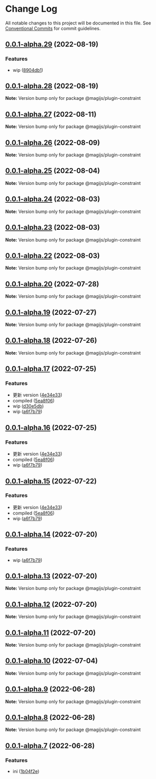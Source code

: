 # Change Log

All notable changes to this project will be documented in this file.
See [Conventional Commits](https://conventionalcommits.org) for commit guidelines.

## [0.0.1-alpha.29](https://github.com/stbui/magijs/compare/v0.0.1-alpha.28...v0.0.1-alpha.29) (2022-08-19)


### Features

* wip ([8904db1](https://github.com/stbui/magijs/commit/8904db1fa6efed268c98233ac54076f36092fb3d))





## [0.0.1-alpha.28](https://github.com/stbui/magijs/compare/v0.0.1-alpha.27...v0.0.1-alpha.28) (2022-08-19)

**Note:** Version bump only for package @magijs/plugin-constraint





## [0.0.1-alpha.27](https://github.com/stbui/magijs/compare/v0.0.1-alpha.26...v0.0.1-alpha.27) (2022-08-11)

**Note:** Version bump only for package @magijs/plugin-constraint





## [0.0.1-alpha.26](https://github.com/stbui/magijs/compare/v0.0.1-alpha.25...v0.0.1-alpha.26) (2022-08-09)

**Note:** Version bump only for package @magijs/plugin-constraint





## [0.0.1-alpha.25](https://github.com/stbui/magijs/compare/v0.0.1-alpha.24...v0.0.1-alpha.25) (2022-08-04)

**Note:** Version bump only for package @magijs/plugin-constraint





## [0.0.1-alpha.24](https://github.com/stbui/magijs/compare/v0.0.1-alpha.23...v0.0.1-alpha.24) (2022-08-03)

**Note:** Version bump only for package @magijs/plugin-constraint





## [0.0.1-alpha.23](https://github.com/stbui/magijs/compare/v0.0.1-alpha.22...v0.0.1-alpha.23) (2022-08-03)

**Note:** Version bump only for package @magijs/plugin-constraint





## [0.0.1-alpha.22](https://github.com/stbui/magijs/compare/v0.0.1-alpha.21...v0.0.1-alpha.22) (2022-08-03)

**Note:** Version bump only for package @magijs/plugin-constraint





## [0.0.1-alpha.20](https://github.com/stbui/magijs/compare/v0.0.1-alpha.19...v0.0.1-alpha.20) (2022-07-28)

**Note:** Version bump only for package @magijs/plugin-constraint





## [0.0.1-alpha.19](https://github.com/stbui/magijs/compare/v0.0.1-alpha.18...v0.0.1-alpha.19) (2022-07-27)

**Note:** Version bump only for package @magijs/plugin-constraint





## [0.0.1-alpha.18](https://github.com/stbui/magijs/compare/v0.0.1-alpha.17...v0.0.1-alpha.18) (2022-07-26)

**Note:** Version bump only for package @magijs/plugin-constraint





## [0.0.1-alpha.17](https://github.com/stbui/magijs/compare/v0.0.1-alpha.10...v0.0.1-alpha.17) (2022-07-25)

### Features

- 更新 version ([4e34e33](https://github.com/stbui/magijs/commit/4e34e33abb9d44053fb832116ee9f42f8a267083))
- compiled ([5ea8f06](https://github.com/stbui/magijs/commit/5ea8f065dac7e5ebabc58b0ba4ce7eff9a9903ba))
- wip ([d30e5db](https://github.com/stbui/magijs/commit/d30e5db73b48cd1147969835a45a784a464cbdb1))
- wip ([a6f7b79](https://github.com/stbui/magijs/commit/a6f7b79875033eea566ea1d37a346c18a436c123))

## [0.0.1-alpha.16](https://github.com/stbui/magijs/compare/v0.0.1-alpha.10...v0.0.1-alpha.16) (2022-07-25)

### Features

- 更新 version ([4e34e33](https://github.com/stbui/magijs/commit/4e34e33abb9d44053fb832116ee9f42f8a267083))
- compiled ([5ea8f06](https://github.com/stbui/magijs/commit/5ea8f065dac7e5ebabc58b0ba4ce7eff9a9903ba))
- wip ([a6f7b79](https://github.com/stbui/magijs/commit/a6f7b79875033eea566ea1d37a346c18a436c123))

## [0.0.1-alpha.15](https://github.com/stbui/magijs/compare/v0.0.1-alpha.10...v0.0.1-alpha.15) (2022-07-22)

### Features

- 更新 version ([4e34e33](https://github.com/stbui/magijs/commit/4e34e33abb9d44053fb832116ee9f42f8a267083))
- compiled ([5ea8f06](https://github.com/stbui/magijs/commit/5ea8f065dac7e5ebabc58b0ba4ce7eff9a9903ba))
- wip ([a6f7b79](https://github.com/stbui/magijs/commit/a6f7b79875033eea566ea1d37a346c18a436c123))

## [0.0.1-alpha.14](https://github.com/stbui/magijs/compare/v0.0.1-alpha.10...v0.0.1-alpha.14) (2022-07-20)

### Features

- wip ([a6f7b79](https://github.com/stbui/magijs/commit/a6f7b79875033eea566ea1d37a346c18a436c123))

## [0.0.1-alpha.13](https://github.com/stbui/magijs/compare/v0.0.1-alpha.10...v0.0.1-alpha.13) (2022-07-20)

**Note:** Version bump only for package @magijs/plugin-constraint

## [0.0.1-alpha.12](https://github.com/stbui/magijs/compare/v0.0.1-alpha.10...v0.0.1-alpha.12) (2022-07-20)

**Note:** Version bump only for package @magijs/plugin-constraint

## [0.0.1-alpha.11](https://github.com/stbui/magijs/compare/v0.0.1-alpha.10...v0.0.1-alpha.11) (2022-07-20)

**Note:** Version bump only for package @magijs/plugin-constraint

## [0.0.1-alpha.10](https://github.com/stbui/magijs/compare/v0.0.1-alpha.9...v0.0.1-alpha.10) (2022-07-04)

**Note:** Version bump only for package @magijs/plugin-constraint

## [0.0.1-alpha.9](https://github.com/stbui/magijs/compare/v0.0.1-alpha.8...v0.0.1-alpha.9) (2022-06-28)

**Note:** Version bump only for package @magijs/plugin-constraint

## [0.0.1-alpha.8](https://github.com/stbui/magijs/compare/v0.0.1-alpha.7...v0.0.1-alpha.8) (2022-06-28)

**Note:** Version bump only for package @magijs/plugin-constraint

## [0.0.1-alpha.7](https://github.com/stbui/magijs/compare/v0.0.1-alpha.6...v0.0.1-alpha.7) (2022-06-28)

### Features

- ini ([1b04f2e](https://github.com/stbui/magijs/commit/1b04f2ef98c98cf43e94051c0933c95e3fe682f6))
